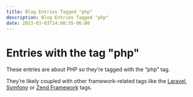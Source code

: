 ```yaml
---
title: Blog Entries Tagged "php"
description: Blog Entries Tagged "php"
date: 2023-03-03T14:08:55-06:00
---
```

# Entries with the tag "php"

These entries are about PHP so they’re tagged with the “php” tag.

They’re likely coupled with other framework-related tags like the [Laravel](/tag/laravel), [Symfony](/tag/symfony) or [Zend Framework](/tag/zend-framework) tags.